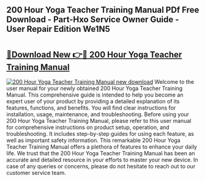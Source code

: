 ## 200 Hour Yoga Teacher Training Manual PDf Free Download - Part-Hxo Service Owner Guide - User Repair Edition We1N5

# <h2><a href="http://bc17130.oget.top/?id=200+Hour+Yoga+Teacher+Training+Manual">🔗Download New 👉🔴 200 Hour Yoga Teacher Training Manual</a></h2>

[![200 Hour Yoga Teacher Training Manual new download](https://i.imgur.com/5g1atiW.png)](http://bc17130.oget.top/?id=200+Hour+Yoga+Teacher+Training+Manual)
Welcome to the user manual for your newly obtained 200 Hour Yoga Teacher Training Manual. This comprehensive guide is intended to help you become an expert user of your product by providing a detailed explanation of its features, functions, and benefits. You will find clear instructions for installation, usage, maintenance, and troubleshooting. Before using your 200 Hour Yoga Teacher Training Manual, please refer to this user manual for comprehensive instructions on product setup, operation, and troubleshooting. It includes step-by-step guides for using each feature, as well as important safety information. This remarkable 200 Hour Yoga Teacher Training Manual offers a plethora of features to enhance your daily life. We trust that the 200 Hour Yoga Teacher Training Manual has been an accurate and detailed resource in your efforts to master your new device. In case of any queries or concerns, please do not hesitate to reach out to our customer service team.
